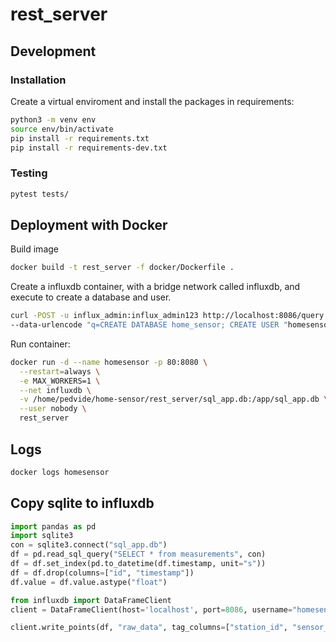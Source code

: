 # rest_server

## Development

### Installation

Create a virtual enviroment and install the packages in requirements:

```bash
python3 -m venv env
source env/bin/activate
pip install -r requirements.txt
pip install -r requirements-dev.txt
```

### Testing

```bash
pytest tests/
```

## Deployment with Docker

Build image

```bash
docker build -t rest_server -f docker/Dockerfile .
```

Create a influxdb container, with a bridge network called influxdb,
and execute to create a database and user.

```bash
curl -POST -u influx_admin:influx_admin123 http://localhost:8086/query \
--data-urlencode "q=CREATE DATABASE home_sensor; CREATE USER "homesensor" WITH PASSWORD 'homesensor123'; GRANT ALL ON "home_sensor" TO "homesensor""
```

Run container:

```bash
docker run -d --name homesensor -p 80:8080 \
  --restart=always \
  -e MAX_WORKERS=1 \
  --net influxdb \
  -v /home/pedvide/home-sensor/rest_server/sql_app.db:/app/sql_app.db \
  --user nobody \
  rest_server
```

## Logs

```bash
docker logs homesensor
```

## Copy sqlite to influxdb

```python
import pandas as pd
import sqlite3
con = sqlite3.connect("sql_app.db")
df = pd.read_sql_query("SELECT * from measurements", con)
df = df.set_index(pd.to_datetime(df.timestamp, unit="s"))
df = df.drop(columns=["id", "timestamp"])
df.value = df.value.astype("float")

from influxdb import DataFrameClient
client = DataFrameClient(host='localhost', port=8086, username="homesensor", password="", database="home_sensor")

client.write_points(df, "raw_data", tag_columns=["station_id", "sensor_id", "magnitude_id"], field_columns=["value"], time_precision="s", batch_size=1000)
```
